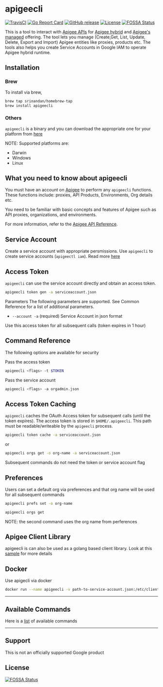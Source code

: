 # apigeecli

[![TravisCI](https://travis-ci.org/srinandan/apigeecli.svg?branch=master)](https://travis-ci.org/srinandan/apigeecli)
[![Go Report Card](https://goreportcard.com/badge/github.com/srinandan/apigeecli)](https://goreportcard.com/report/github.com/srinandan/apigeecli)
[![GitHub release](https://img.shields.io/github/v/release/srinandan/apigeecli)](https://github.com/srinandan/apigeecli/releases)
[![License](https://img.shields.io/badge/License-Apache%202.0-blue.svg)](https://opensource.org/licenses/Apache-2.0)
[![FOSSA Status](https://app.fossa.com/api/projects/git%2Bgithub.com%2Fsrinandan%2Fapigeecli.svg?type=shield)](https://app.fossa.com/projects/git%2Bgithub.com%2Fsrinandan%2Fapigeecli?ref=badge_shield)

This is a tool to interact with [Apigee APIs](https://cloud.google.com/apigee/docs/reference/apis/apigee/rest) for [Apigee hybrid](https://cloud.google.com/apigee/docs/hybrid/v1.3/what-is-hybrid) and [Apigee's managed](https://cloud.google.com/apigee/docs/api-platform/get-started/overview) offering. The tool lets you manage (Create,Get, List, Update, Delete, Export and Import) Apigee entities like proxies, products etc. The tools also helps you create Service Accounts in Google IAM to operate Apigee hybrid runtime.

## Installation

### Brew

To install via brew,

```bash
brew tap srinandan/homebrew-tap
brew install apigeecli
```

### Others

`apigeecli` is a binary and you can download the appropriate one for your platform from [here](https://github.com/srinandan/apigeecli/releases)

NOTE: Supported platforms are:

* Darwin
* Windows
* Linux

## What you need to know about apigeecli

You must have an account on [Apigee](https://cloud.google.com/apigee/docs) to perform any `apigeecli` functions. These functions include: proxies, API Products, Environments, Org details etc.

You need to be familiar with basic concepts and features of Apigee such as API proxies, organizations, and environments.

For more information, refer to the [Apigee API Reference](https://cloud.google.com/apigee/docs/reference/apis/apigee/rest).

## Service Account

Create a service account with appropriate persmissions. Use `apigeecli` to create service accounts (`apigeectl iam`). Read more [here](https://cloud.google.com/apigee/docs/hybrid/v1.3/sa-about)

## Access Token

`apigeecli` can use the service account directly and obtain an access token.

```bash
apigeecli token gen -a serviceaccount.json 
```

Parameters
The following parameters are supported. See Common Reference for a list of additional parameters.

* `--account -a` (required) Service Account in json format


Use this access token for all subsequent calls (token expires in 1 hour)

## Command Reference

The following options are available for security

Pass the access token

```bash
apigeecli <flags> -t $TOKEN
```

Pass the service account

```bash
apigeecli <flags> -a orgadmin.json
```

## Access Token Caching

`apigeecli` caches the OAuth Access token for subsequent calls (until the token expires). The access token is stored in `$HOME/.apigeecli`. This path must be readable/writeable by the `apigeecli` process.

```bash
apigeecli token cache -a serviceaccount.json
```

or

```bash
apigeecli orgs get -o org-name -a serviceaccount.json
```

Subsequent commands do not need the token or service account flag

## Preferences

Users can set a default org via preferences and that org name will be used for all subsequent commands

```bash
apigeecli prefs set -o org-name

apigeecli orgs get
```

NOTE: the second command uses the org name from perferences

## Apigee Client Library

apigeecli is can also be used as a golang based client library. Look at this [sample](./samples) for more details

## Docker

Use apigecli via docker

```bash
docker run --name apigeecli -v path-to-service-account.json:/etc/client_secret.json --rm nandanks/apigeecli:v{Tag} orgs list -a /etc/client_secret.json
```

___

## Available Commands

Here is a [list](./docs/apigeecli.md) of available commands

___

## Support

This is not an officially supported Google product


## License
[![FOSSA Status](https://app.fossa.com/api/projects/git%2Bgithub.com%2Fsrinandan%2Fapigeecli.svg?type=large)](https://app.fossa.com/projects/git%2Bgithub.com%2Fsrinandan%2Fapigeecli?ref=badge_large)